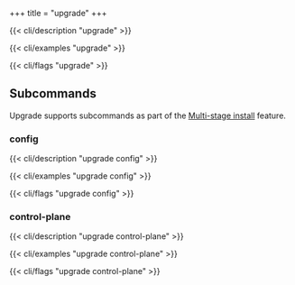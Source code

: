 +++
title = "upgrade"
+++

{{< cli/description "upgrade" >}}

{{< cli/examples "upgrade" >}}

{{< cli/flags "upgrade" >}}

## Subcommands

Upgrade supports subcommands as part of the
[Multi-stage install](/2.10/tasks/install/#multi-stage-install) feature.

### config

{{< cli/description "upgrade config" >}}

{{< cli/examples "upgrade config" >}}

{{< cli/flags "upgrade config" >}}

### control-plane

{{< cli/description "upgrade control-plane" >}}

{{< cli/examples "upgrade control-plane" >}}

{{< cli/flags "upgrade control-plane" >}}
